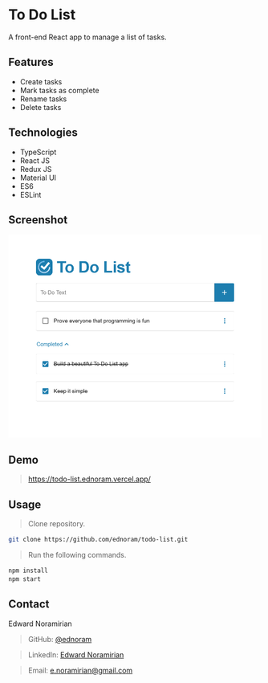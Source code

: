 # To Do List

A front-end React app to manage a list of tasks.

## Features

- Create tasks
- Mark tasks as complete
- Rename tasks
- Delete tasks

## Technologies

- TypeScript
- React JS
- Redux JS
- Material UI
- ES6
- ESLint

## Screenshot

![app_screenshot](/public/screenshot.png)

## Demo

> https://todo-list.ednoram.vercel.app/

## Usage

> Clone repository.

```sh
git clone https://github.com/ednoram/todo-list.git
```

> Run the following commands.

```sh
npm install
npm start
```

## Contact

Edward Noramirian

> GitHub: [@ednoram](https://github.com/ednoram)

> LinkedIn: [Edward Noramirian](https://www.linkedin.com/in/edward-noramirian)

> Email: e.noramirian@gmail.com
